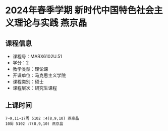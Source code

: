 # 2024年春季学期 新时代中国特色社会主义理论与实践 燕京晶






## 课程信息

- 课程号：MARX6102U.51
- 学分：2
- 教学类型：理论课
- 开课单位：马克思主义学院
- 课程类别：硕士
- 课程层次：研究生课程

## 上课时间

```
7~9,11~17周 5102 :4(8,9,10) 燕京晶
10周 5102 :7(8,9,10) 燕京晶
```

